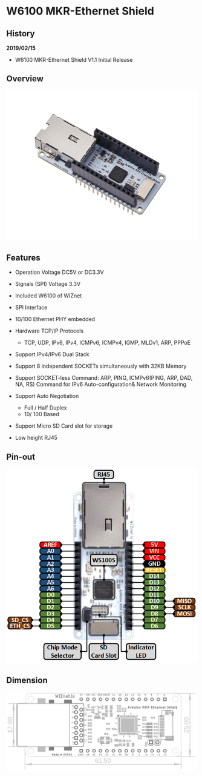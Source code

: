 # W6100 MKR-Ethernet Shield

## History
**2019/02/15**

- W6100 MKR-Ethernet Shield V1.1 Initial Release

## Overview

![W6100 MKR-Ethernet Shield](Pictures\W6100_MKR-Ethernet_Shield.png)


## Features

-  Operation Voltage DC5V or DC3.3V
  -  Signals (SPI) Voltage 3.3V 

- Included W6100 of WIZnet

- SPI Interface

- 10/100 Ethernet PHY embedded

- Hardware TCP/IP Protocols
  - TCP, UDP, IPv6, IPv4, ICMPv6, ICMPv4, IGMP, MLDv1, ARP, PPPoE

- Support IPv4/IPv6 Dual Stack

- Support 8 independent SOCKETs simultaneously with 32KB Memory

- Support SOCKET-less Command: ARP, PING, ICMPv6(PING, ARP, DAD, NA, RS) Command for IPv6 Auto-configuration& Network Monitoring

- Support Auto Negotiation
  - Full / Half Duplex
  - 10/ 100 Based

- Support Micro SD Card slot for storage

- Low height RJ45




## Pin-out

![W6100 MKR-Ethernet Shield Pinout](Pictures\W6100_MKR-Ethernet_Shield_Pinout.png)


## Dimension

![W6100 MKR-Ethernet Shield Dimension](Pictures/W6100_MKR-Ethernet_Shield_Dimension.png)


